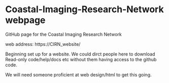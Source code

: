 # Coastal-Imaging-Research-Network webpage
GitHub page for the Coastal Imaging Research Network

web address: https://CIRN_website/

Beginning set up for a website. We could dirct people here to download Read-only code/help/docs etc without them having access to the github code. 

We will need someone proficient at web design/html to get this going. 
